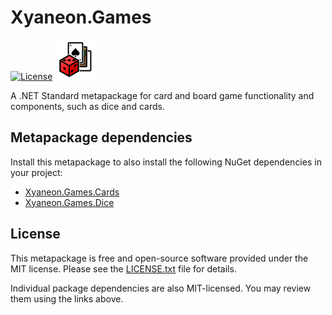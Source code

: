 # Xyaneon.Games

[![License](https://img.shields.io/github/license/Xyaneon/Xyaneon.Games)][License]
![Icon]

A .NET Standard metapackage for card and board game functionality and
components, such as dice and cards.

## Metapackage dependencies

Install this metapackage to also install the following NuGet dependencies in
your project:
- [Xyaneon.Games.Cards]
- [Xyaneon.Games.Dice]

## License

This metapackage is free and open-source software provided under the MIT license.
Please see the [LICENSE.txt][License] file for details.

Individual package dependencies are also MIT-licensed. You may review them
using the links above.

[Icon]: https://github.com/Xyaneon/Xyaneon.Games/blob/master/images/icon.png
[License]: https://github.com/Xyaneon/Xyaneon.Games/blob/master/LICENSE.txt
[Xyaneon.Games.Cards]: https://github.com/Xyaneon/Xyaneon.Games.Cards
[Xyaneon.Games.Dice]: https://github.com/Xyaneon/Xyaneon.Games.Dice